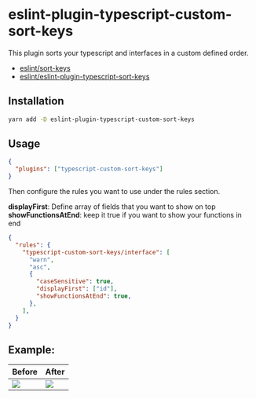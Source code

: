 
# eslint-plugin-typescript-custom-sort-keys

This plugin sorts your typescript and interfaces in a custom defined order.


- [eslint/sort-keys](https://github.com/eslint/eslint/blob/master/docs/rules/sort-keys.md)
- [eslint/eslint-plugin-typescript-sort-keys](https://github.com/infctr/eslint-plugin-typescript-sort-keys)

## Installation

```sh
yarn add -D eslint-plugin-typescript-custom-sort-keys
```

## Usage

```json
{
  "plugins": ["typescript-custom-sort-keys"]
}
```

Then configure the rules you want to use under the rules section.

**displayFirst**: Define array of fields that you want to show on top
**showFunctionsAtEnd**: keep it true if you want to show your functions in end

```json
{
  "rules": {
    "typescript-custom-sort-keys/interface": [
      "warn",
      "asc",
      {
        "caseSensitive": true,
        "displayFirst": ["id"],
        "showFunctionsAtEnd": true,
      },
    ],
  }
}
```

## Example:

|Before| After |
|--|--|
| <img src='https://lh4.googleusercontent.com/OAAOAb78qpOzRxJNLF487kI_uyf-NG2UUQbXgQp4vu8Zaa1U_y-xCN2E4cPQbUQ6MeZLDKhHjbSNaA=w3360-h1878-rw'> | <img src='https://lh4.googleusercontent.com/mshgPT4QByaAhf9ZNxqOsj4Z5RaQA_kXv3eECebtICrJ-1Q66GUSC1s1Mf9WL7tMCnxypXGq8jIYug=w3360-h1878-rw'> |
